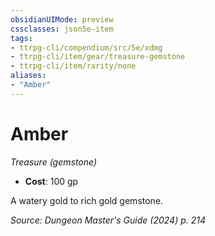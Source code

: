 ```yaml
---
obsidianUIMode: preview
cssclasses: json5e-item
tags:
- ttrpg-cli/compendium/src/5e/xdmg
- ttrpg-cli/item/gear/treasure-gemstone
- ttrpg-cli/item/rarity/none
aliases: 
- "Amber"
---
```

# Amber
*Treasure (gemstone)*  


- **Cost**: 100 gp

A watery gold to rich gold gemstone.

*Source: Dungeon Master's Guide (2024) p. 214*